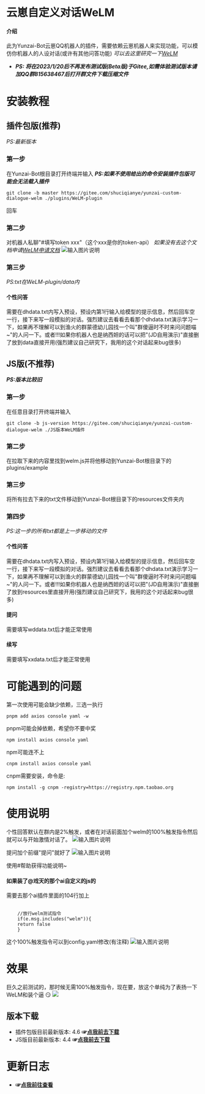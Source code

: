 # 云崽自定义对话WeLM

#### 介绍
此为Yunzai-Bot云崽QQ机器人的插件，需要依赖云崽机器人来实现功能，可以模仿你机器人的人设对话(或许有其他问答功能) _可以去这里研究一下[WeLM](https://welm.weixin.qq.com/docs/api/)_
* **_PS: 将在2023/1/20后不再发布测试版(Beta版)于Gitee,如需体验测试版本请加QQ群815638467后打开群文件下载压缩文件_**
# 安装教程

## 插件包版(推荐)
_PS:最新版本_
### 第一步
在Yunzai-Bot根目录打开终端并输入   **_PS:如果不使用给出的命令安装插件包版可能会无法载入插件_**

```
git clone -b master https://gitee.com/shuciqianye/yunzai-custom-dialogue-welm ./plugins/WeLM-plugin
```
回车
### 第二步
对机器人私聊"#填写token xxx"（这个xxx是你的token-api） _如果没有去这个文档申请[WeLM申请文档](https://docs.qq.com/form/page/DUW1YVVJNbHpzV2No#/fill-detail)_ 
![输入图片说明](resources/README/tianxieyanshi.jpg)
### 第三步
_PS:txt在WeLM-plugin/data内_
#### 个性问答
需要在dhdata.txt内写入预设，预设内第1行输入给模型的提示信息，然后回车空一行，接下来写一段模拟的对话。强烈建议去看看去看那个dhdata.txt演示学习一下，如果再不理解可以到渔火的群蒙德幼儿园找一个叫"群傻逼时不时来问问题喵~"的人问一下。或者!!!如果你机器人也是纳西妲的话可以把"(JD自用演示)"直接删了放到data直接开用(强烈建议自己研究下，我用的这个对话起来bug很多)

## JS版(不推荐)
 _**PS:版本比较旧**_
### 第一步
在任意目录打开终端并输入

```
git clone -b js-version https://gitee.com/shuciqianye/yunzai-custom-dialogue-welm ./JS版本WeLM插件
```
### 第二步
在拉取下来的内容里找到welm.js并将他移动到Yunzai-Bot根目录下的plugins/example
### 第三步
将所有拉去下来的txt文件移动到Yunzai-Bot根目录下的resources文件夹内
### 第四步
_PS:这一步的所有txt都是上一步移动的文件_
#### 个性问答
需要在dhdata.txt内写入预设，预设内第1行输入给模型的提示信息，然后回车空一行，接下来写一段模拟的对话。强烈建议去看看去看那个dhdata.txt演示学习一下，如果再不理解可以到渔火的群蒙德幼儿园找一个叫"群傻逼时不时来问问题喵~"的人问一下。或者!!!如果你机器人也是纳西妲的话可以把"(JD自用演示)"直接删了放到resources里直接开用(强烈建议自己研究下，我用的这个对话起来bug很多)
#### 提问
需要填写wddata.txt后才能正常使用
#### 续写
需要填写xxdata.txt后才能正常使用

# 可能遇到的问题
第一次使用可能会缺少依赖，三选一执行

```
pnpm add axios console yaml -w
```
pnpm可能会掉依赖，希望你不要中奖

```
npm install axios console yaml
```
npm可能连不上

```
cnpm install axios console yaml
```
cnpm需要安装，命令是:

```
npm install -g cnpm -registry=https://registry.npm.taobao.org
```

# 使用说明
个性回答默认在群内是2%触发，或者在对话前面加个welm的100%触发指令然后就可以与开始激情对话了。
![输入图片说明](resources/README/gexinghuida.jpg)

提问加个前缀"提问"就好了
![输入图片说明](resources/README/tiwen.png)

使用#帮助获得功能说明~

#### 如果装了@戏天的那个ai自定义的js的
需要去那个ai插件里面的104行加上

```

    //放行welm测试指令
    if(e.msg.includes("welm")){
	return false
    }
```
这个100%触发指令可以到config.yaml修改(有注释)
![输入图片说明](resources/README/100%25chufa.jpg)

# 效果
巨久之前测试的，那时候无需100%触发指令，现在要，放这个单纯为了表扬一下WeLM和装个逼 :smirk: 
![](resources/README/biaoyangwelm.png)

## 版本下载
* 插件包版目前最新版本: 4.6  **☞[点我前去下载](https://gitee.com/shuciqianye/yunzai-custom-dialogue-welm/releases/download/v4.6/WeLM-plugin.zip)**
* JS版目前最新版本: 4.4 **☞[点我前去下载](https://gitee.com/shuciqianye/yunzai-custom-dialogue-welm/releases/download/v4.4(JS)/JS-Version.zip)**

# 更新日志
* **☞[点我前往查看](./CHANGELOG.md)**
